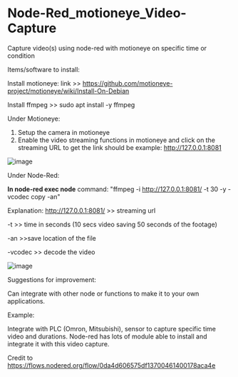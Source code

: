 # Node-Red_motioneye_Video-Capture
Capture video(s) using node-red with motioneye on specific time or condition

Items/software to install:

Install motioneye: link >> https://github.com/motioneye-project/motioneye/wiki/Install-On-Debian

Install ffmpeg >> sudo apt install -y ffmpeg

Under Motioneye:
1) Setup the camera in motioneye
2) Enable the video streaming functions in motioneye and click on the streaming URL to get the link should be example: http://127.0.0.1:8081

![image](https://github.com/ChuaYS1025/Node-Red_motioneye_Video-Capture/assets/106689692/d1f1dba5-d152-4031-a9e9-bb378c7cc433)

Under Node-Red:

**In node-red exec node**
command:
"ffmpeg -i http://127.0.0.1:8081/ -t 30 -y -vcodec copy -an" 

Explanation:
http://127.0.0.1:8081/ >> streaming url

-t >> time in seconds (10 secs video saving 50 seconds of the footage)

-an >>save location of the file 

-vcodec >> decode the video

![image](https://github.com/ChuaYS1025/Node-Red_motioneye_Video-Capture/assets/106689692/3bc66b75-b15b-4e39-b96c-dd242ff0f7f1)

Suggestions for improvement:

Can integrate with other node or functions to make it to your own applications. 

Example:

Integrate with PLC (Omron, Mitsubishi), sensor to capture specific time video and durations.
Node-red has lots of module able to install and integrate it with this video capture.

Credit to https://flows.nodered.org/flow/0da4d606575df13700461400178aca4e 



